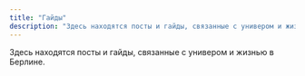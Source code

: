 ```yaml
---
title: "Гайды"
description: "Здесь находятся посты и гайды, связанные с универом и жизнью в Берлине."
---
```


Здесь находятся посты и гайды, связанные с универом и жизнью в Берлине.